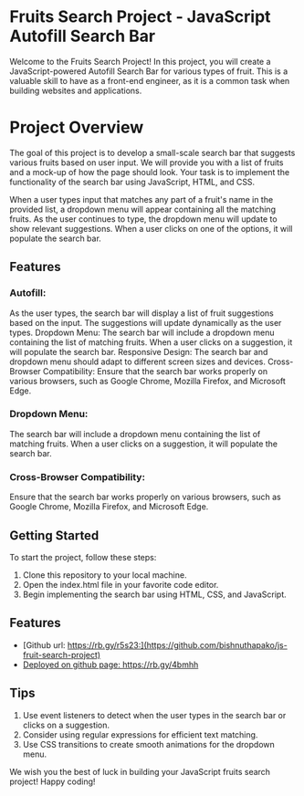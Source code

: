 
# Fruits Search Project - JavaScript Autofill Search Bar

Welcome to the Fruits Search Project! In this project, you will create a JavaScript-powered Autofill Search Bar for various types of fruit. This is a valuable skill to have as a front-end engineer, as it is a common task when building websites and applications.

# Project Overview

The goal of this project is to develop a small-scale search bar that suggests various fruits based on user input. We will provide you with a list of fruits and a mock-up of how the page should look. Your task is to implement the functionality of the search bar using JavaScript, HTML, and CSS.

When a user types input that matches any part of a fruit's name in the provided list, a dropdown menu will appear containing all the matching fruits. As the user continues to type, the dropdown menu will update to show relevant suggestions. When a user clicks on one of the options, it will populate the search bar.

## Features
### Autofill:
 As the user types, the search bar will display a list of fruit suggestions based on the input. The suggestions will update dynamically as the user types.
Dropdown Menu: The search bar will include a dropdown menu containing the list of matching fruits. When a user clicks on a suggestion, it will populate the search bar.
Responsive Design: The search bar and dropdown menu should adapt to different screen sizes and devices.
Cross-Browser Compatibility: Ensure that the search bar works properly on various browsers, such as Google Chrome, Mozilla Firefox, and Microsoft Edge.
### Dropdown Menu:
The search bar will include a dropdown menu containing the list of matching fruits. When a user clicks on a suggestion, it will populate the search bar.
### Cross-Browser Compatibility:
Ensure that the search bar works properly on various browsers, such as Google Chrome, Mozilla Firefox, and Microsoft Edge.
## Getting Started
To start the project, follow these steps:
1. Clone this repository to your local machine.
2. Open the index.html file in your favorite code editor.
3. Begin implementing the search bar using HTML, CSS, and JavaScript.

## Features

 - [Github url: https://rb.gy/r5s23:](https://github.com/bishnuthapako/js-fruit-search-project)
 - [Deployed on github page: https://rb.gy/4bmhh ](https://rb.gy/4bmhh)

## Tips

1. Use event listeners to detect when the user types in the search bar or clicks on a suggestion.
2. Consider using regular expressions for efficient text matching.
3. Use CSS transitions to create smooth animations for the dropdown menu.

We wish you the best of luck in building your JavaScript fruits search project! Happy coding!
